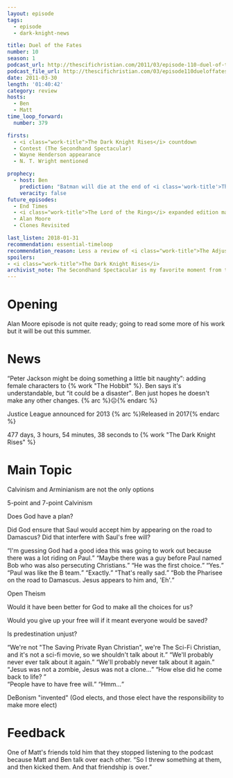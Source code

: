 ```yaml
---
layout: episode
tags:
  - episode
  - dark-knight-news 

title: Duel of the Fates
number: 10
season: 1
podcast_url: http://thescifichristian.com/2011/03/episode-110-duel-of-the-fates/
podcast_file_url: http://thescifichristian.com/03/episode110dueloffates.mp3
date: 2011-03-30
length: '01:40:42'
category: review
hosts:
  - Ben
  - Matt
time_loop_forward: 
  number: 379

firsts: 
  - <i class="work-title">The Dark Knight Rises</i> countdown
  - Contest (The Secondhand Spectacular)
  - Wayne Henderson appearance
  - N. T. Wright mentioned

prophecy:
  - host: Ben
    prediction: "Batman will die at the end of <i class='work-title'>The Dark Knight Rises</i>"
    veracity: false
future_episodes: 
  - End Times
  - <i class="work-title">The Lord of the Rings</i> expanded edition marathon
  - Alan Moore
  - Clones Revisited

last_listen: 2018-01-31
recommendation: essential-timeloop
recommendation_reason: Less a review of <i class="work-title">The Adjustment Bureau</i>, and more a discussion on free will vs sovereignty.
spoilers:
- <i class="work-title">The Dark Knight Rises</i>
archivist_note: The Secondhand Spectacular is my favorite moment from the first ten episodes of the show.
---
```

# Opening
Alan Moore episode is not quite ready; going to read some more of his work but it will be out this summer.



# News
<q class="ben inline">Peter Jackson might be doing something a little bit naughty</q>: adding female characters to {% work "The Hobbit" %}. Ben says it's understandable, but <q class="ben inline">it could be a disaster</q>. Ben just hopes he doesn't make any other changes. {% arc %}☹️{% endarc %}
  
Justice League announced for 2013 {% arc %}Released in 2017{% endarc %}

477 days, 3 hours, 54 minutes, 38 seconds to {% work "The Dark Knight Rises" %}



# Main Topic
Calvinism and Arminianism are not the only options

5-point and 7-point Calvinism

Does God have a plan? 

Did God ensure that Saul would accept him by appearing on the road to Damascus? Did that interfere with Saul's free will?

<div class="quote">
  <q class="matt">I'm guessing God had a good idea this was going to work out because there was a lot riding on Paul.</q>
  <q class="ben">Maybe there was a guy before Paul named Bob who was also persecuting Christians.</q>
  <q class="matt">He was the first choice.</q>
  <q class="ben">Yes.</q>
  <q class="matt">Paul was like the B team.</q>
  <q class="ben">Exactly.</q>
  <q class="matt">That's really sad.</q>
  <q class="ben">Bob the Pharisee on the road to Damascus. Jesus appears to him and, 'Eh'.</q>
</div>

Open Theism

Would it have been better for God to make all the choices for us?

Would you give up your free will if it meant everyone would be saved?

Is predestination unjust?

<div class="quote">
  <q class="ben">We're not "The Saving Private Ryan Christian", we're The Sci-Fi Christian, and it's not a sci-fi movie, so we shouldn't talk about it.</q>
  <q class="matt">We'll probably never ever talk about it again.</q>
  <q class="ben">We'll probably never talk about it again.</q>
</div>

<div class="quote">
  <q class="ben">Jesus was not a zombie, Jesus was not a clone...</q>
  <q class="matt">How else did he come back to life? </q>
</div>

<div class="quote">
  <q class="matt">People have to have free will.</q>
  <q class="ben">Hmm...</q>
</div>

DeBonism "invented" (God elects, and those elect have the responsibility to make more elect)



# Feedback

<div class="quote">
  <span class="quote-context is-size-6">One of Matt's friends told him that they stopped listening to the podcast because Matt and Ben talk over each other.</span>
  <q class="matt">So I threw something at them, and then kicked them. And that friendship is over.</q>
</div>